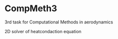 # CompMeth3
3rd task for Computational Methods in aerodynamics

2D solver of heatcondaction equation
